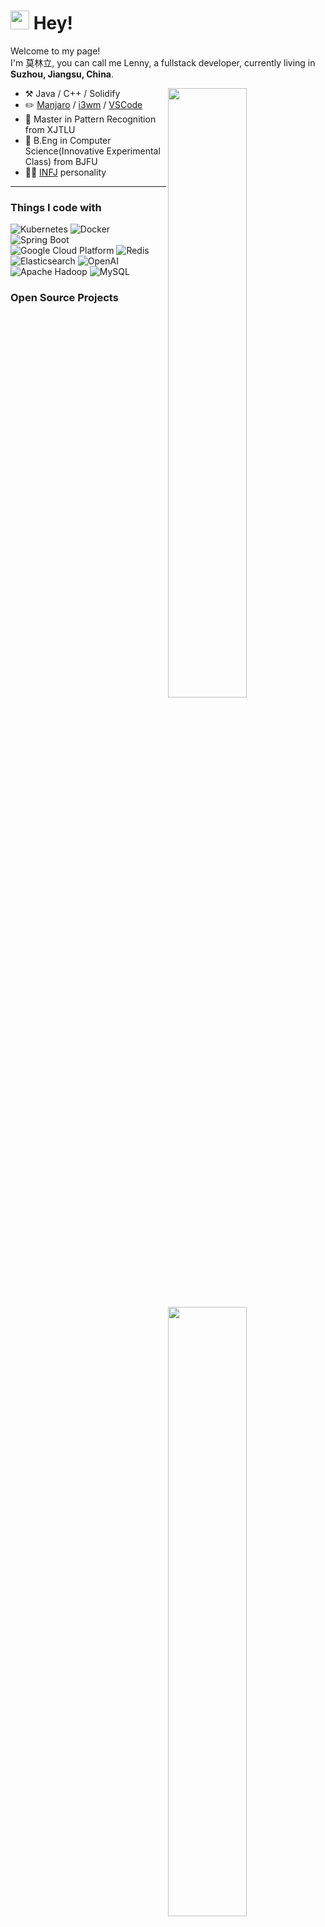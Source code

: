 <h1><img src="https://emojis.slackmojis.com/emojis/images/1531849430/4246/blob-sunglasses.gif?1531849430" width="30"/> Hey!   </h1>


<p>Welcome to my page! </br> I'm 莫林立, you can call me Lenny, a fullstack developer, currently living in <b>Suzhou, Jiangsu, China</b>. </p>



[<img align="right" width="50%" src="https://github-readme-stats-ouuan.vercel.app/api?username=lenny-mo&theme=dark&show_icons=true">](https://metrics.lecoq.io/ouuan#gh-dark-mode-only)
[<img align="right" width="50%" src="https://github-readme-stats-ouuan.vercel.app/api?username=lenny-mo&show_icons=true">](https://metrics.lecoq.io/ouuan#gh-light-mode-only)

-   :hammer_and_pick: Java / C++ / Solidify
-   :pencil2: [Manjaro](https://manjaro.org/) / [i3wm](https://i3wm.org/) / [VSCode](https://code.visualstudio.com/) 
-   :seedling: Master in Pattern Recognition from XJTLU
-   :seedling: B.Eng in Computer Science(Innovative Experimental Class) from BJFU
-   :man_scientist: [INFJ](https://www.16personalities.com/infj-personality) personality
---




<h3>Things I code with</h3>
<p>
  <img alt="Kubernetes" src="https://img.shields.io/badge/-Kubernetes-326CE5?style=plastic&logo=kubernetes&logoColor=white" /> 
  <img alt="Docker" src="https://img.shields.io/badge/-Docker-46a2f1?style=plastic&logo=docker&logoColor=white" />
  <img alt="Spring Boot" src="https://img.shields.io/badge/-Spring%20Boot-6DB33F?style=plastic&logo=spring-boot&logoColor=white" />
  <img alt="Google Cloud Platform" src="https://img.shields.io/badge/-Google_Cloud_Platform-1a73e8?style=plastic&logo=google-cloud&logoColor=white" />
  <img alt="Redis" src="https://img.shields.io/badge/-Redis-DC382D?style=plastic&logo=redis&logoColor=white" />
  <img alt="Elasticsearch" src="https://img.shields.io/badge/-Elasticsearch-005571?style=plastic&logo=elasticsearch&logoColor=white" />
  <img alt="OpenAI" src="https://img.shields.io/badge/-OpenAI-412991?style=plastic&logo=openai&logoColor=white" />
  <img alt="Apache Hadoop" src="https://img.shields.io/badge/-Apache%20Hadoop-66CCFF?style=plastic&logo=apache-hadoop&logoColor=white" />
  <img alt="MySQL" src="https://img.shields.io/badge/-MySQL-4479A1?style=plastic&logo=mysql&logoColor=white" />
</p>





<h3>Open Source Projects</h3>
<table>
  <thead align="center">
    <tr border: none;>
      <td><b>🎁 Projects I've contributed</b></td>
      <td><b>⭐ Stars</b></td>
      <td><b>📚 Forks</b></td>
      <td><b>🛎 Issues</b></td>
      <td><b>📬 Pull requests</b></td>
    </tr>
  </thead>
	
  <tbody>
    <tr>
      <td><a href="https://github.com/yuliang119110/cool"><b>Open Source Crypto Insight</b></a></td>
      <td><img alt="Stars" src="https://img.shields.io/github/stars/yuliang119110/cool?style=flat-square&labelColor=343b41"/></td>
      <td><img alt="Forks" src="https://img.shields.io/github/forks/yuliang119110/cool?style=flat-square&labelColor=343b41"/></td>
      <td><img alt="Issues" src="https://img.shields.io/github/issues/yuliang119110/cool?style=flat-square&labelColor=343b41"/></td>
      <td><img alt="Pull Requests" src="https://img.shields.io/github/issues-pr/yuliang119110/cool?style=flat-square&labelColor=343b41"/></td>
    </tr>


	  
  </tbody>
</table>





<h3>Courses I've learned and am learning</h3>

-   ~~MIT 6.s081~~ [Course Website](https://pdos.csail.mit.edu/6.S081/2021/overview.html)｜ [Course notes](https://code.visualstudio.com/)
-   CMU MLC(机器学习编译器 lecturer:陈天奇) [Course Website](https://mlc.ai/summer22-zh/) | 
-   MIT 6.NULL [Course Website](https://pdos.csail.mit.edu/6.S081/2021/overview.html) | 
-   BuidlCamp [Course Website]() | 









<h3>My latest posts</h3>
<ul>

  <li><a href="https://medium.com/better-programming/how-to-take-care-of-your-personal-branding-as-a-programmer-2d3aeba56cb9"><b> tiDB+Blockchains+Dashboard订阅+风控，商业价值以及技术分析 </b></a><br/><i>It’s more than just refreshing your resume</i></li>

</ul>
